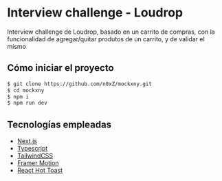 
# Interview challenge - Loudrop
Interview challenge de Loudrop, basado en un carrito de compras, con la funcionalidad de agregar/quitar produtos de un carrito, y de validar el mísmo

## Cómo iniciar el proyecto
```bash
$ git clone https://github.com/n0xZ/mockxny.git
$ cd mockxny
$ npm i 
$ npm run dev
```



## Tecnologías empleadas

- [Next.js](https://nextjs.org/docs) 
- [Typescript](https://www.typescriptlang.org/) 
- [TailwindCSS](https://tailwindcss.com/) 
- [Framer Motion](https://www.framer.com/motion/?msclkid=eebdd6b1b6c611eca80ac54144bb931c) 
- [React Hot Toast](https://react-hot-toast.com/) 

